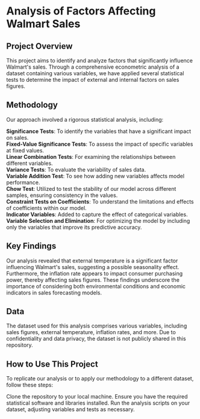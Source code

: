 # Analysis of Factors Affecting Walmart Sales

## Project Overview
This project aims to identify and analyze factors that significantly influence Walmart's sales. Through a comprehensive econometric analysis of a dataset containing various variables, we have applied several statistical tests to determine the impact of external and internal factors on sales figures.

## Methodology
Our approach involved a rigorous statistical analysis, including:

**Significance Tests**: To identify the variables that have a significant impact on sales.  
**Fixed-Value Significance Tests**: To assess the impact of specific variables at fixed values.  
**Linear Combination Tests**: For examining the relationships between different variables.  
**Variance Tests**: To evaluate the variability of sales data.  
**Variable Addition Test**: To see how adding new variables affects model performance.  
**Chow Test**: Utilized to test the stability of our model across different samples, ensuring consistency in the values.  
**Constraint Tests on Coefficients**: To understand the limitations and effects of coefficients within our model.  
**Indicator Variables**: Added to capture the effect of categorical variables.  
**Variable Selection and Elimination**: For optimizing the model by including only the variables that improve its predictive accuracy.  

## Key Findings
Our analysis revealed that external temperature is a significant factor influencing Walmart's sales, suggesting a possible seasonality effect. Furthermore, the inflation rate appears to impact consumer purchasing power, thereby affecting sales figures. These findings underscore the importance of considering both environmental conditions and economic indicators in sales forecasting models.

## Data
The dataset used for this analysis comprises various variables, including sales figures, external temperature, inflation rates, and more. Due to confidentiality and data privacy, the dataset is not publicly shared in this repository.

## How to Use This Project
To replicate our analysis or to apply our methodology to a different dataset, follow these steps:

Clone the repository to your local machine.
Ensure you have the required statistical software and libraries installed.
Run the analysis scripts on your dataset, adjusting variables and tests as necessary.
